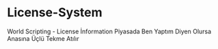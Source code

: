 # License-System
World Scripting - License İnformation
Piyasada Ben Yaptım Diyen Olursa Anasına Üçlü Tekme Atılır
